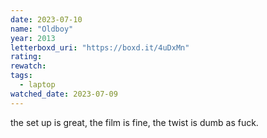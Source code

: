 ```yaml
---
date: 2023-07-10
name: "Oldboy"
year: 2013
letterboxd_uri: "https://boxd.it/4uDxMn"
rating: 
rewatch: 
tags:
  - laptop
watched_date: 2023-07-09
---
```


the set up is great, the film is fine, the twist is dumb as fuck.
